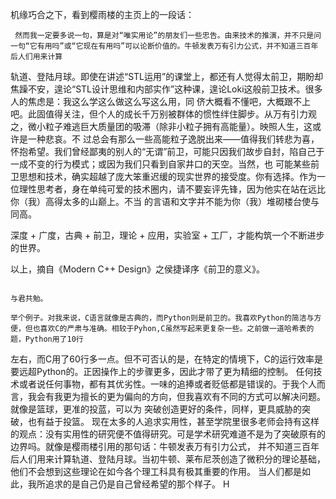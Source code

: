 
机缘巧合之下，看到樱雨楼的主页上的一段话：

     然而我一定要多说一句，算是对“唯实用论”的朋友们一些忠告。由来技术的推演，并不只是问一句“它有用吗”或“它现在有用吗”可以论断价值的。牛顿发表万有引力公式，并不知道三百年后人们用来计算
轨道、登陆月球。即使在讲述“STL运用”的课堂上，都还有人觉得太前卫，期盼却焦躁不安，遑论“STL设计思维和内部实作”这种课，遑论Loki这般前卫技术。很多人的焦虑是：我这么学这么做这么写这么用，同
侪大概看不懂吧，大概跟不上吧。此固值得关注，但个人的成长千万别被群体的惯性绊住脚步。从万有引力观之，微小粒子难逃巨大质量团的吸滞（除非小粒子拥有高能量）。映照人生，这或许是一种悲哀。不
过总会有那么一些高能粒子逸脱出来——值得我们转悲为喜，怀抱希望。我们曾经鄙夷的别人的“无谓”前卫，可能只因我们故步自封，陷自己于一成不变的行为模式；或因为我们只看到自家井口的天空。当然，也
可能某些前卫思想和技术，确实超越了庞大笨重迟缓的现实世界的接受度。你有选择。作为一位理性思考者，身在单纯可爱的技术圈内，请不要妄评先锋，因为他实在站在远比你（我）高得太多的山巅上。不当
的言语和文字并不能为你（我）堆砌楼台使与同高。

深度 + 广度，古典 + 前卫，理论 + 应用，实验室 + 工厂，才能构筑一个不断进步的世界。

以上，摘自《Modern C++ Design》之侯捷译序《前卫的意义》。

                                                                                                                                                             与君共勉。

    举个例子。对我来说，C语言就像是古典的，而Python则是前卫的。我喜欢Python的简洁与方便，但也喜欢C的严肃与准确。相较于Pyhon,C虽然写起来更复杂一些。之前做一道哈希表的题，Python用了10行
左右，而C用了60行多一点。但不可否认的是，在特定的情境下，C的运行效率是要远超Python的。正因操作上的步骤更多，因此才带了更为精细的控制。
    任何技术或者说任何事物，都有其优劣性。一味的追捧或者贬低都是错误的。于我个人而言，我会有我更为擅长的更为偏向的方向，但我喜欢有不同的方式可以解决问题。就像是篮球，更准的投蓝，可以为
突破创造更好的条件，同样，更具威胁的突破，也有益于投篮。
    现在太多的人追求实用性，甚至学院里很多老师会持有这样的观点：没有实用性的研究便不值得研究。可是学术研究难道不是为了突破原有的边界吗。就像是樱雨楼引用的那句话：牛顿发表万有引力公式，
并不知道三百年后人们用来计算轨道、登陆月球。当初牛顿、莱布尼茨创造了微积分的理论基础，他们不会想到这些理论在如今各个理工科具有极其重要的作用。
    当人们都是如此，我所追求的是自己仍是自己曾经希望的那个样子。
                                                                                                                                                              H
